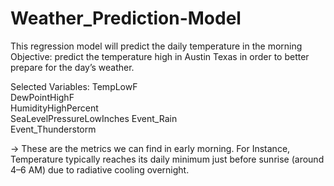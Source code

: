 # Weather_Prediction-Model
This regression model will predict the daily temperature in the morning
Objective:
predict the temperature high in Austin Texas in order to better prepare for the day’s weather.


Selected Variables:
TempLowF                   
DewPointHighF               
HumidityHighPercent        
SeaLevelPressureLowInches 
Event_Rain   
Event_Thunderstorm

->
These are the metrics we can find in early morning.
For Instance,
Temperature typically reaches its daily minimum just before sunrise (around 4–6 AM) due to radiative cooling overnight.         


